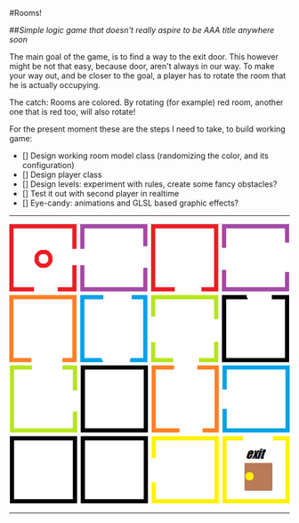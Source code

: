 #Rooms!

##*Simple logic game that doesn't really aspire to be AAA title anywhere soon*

The main goal of the game, is to find a way to the exit door.
This however might be not that easy, because door, aren't always in our way.
To make your way out, and be closer to the goal, a player has to rotate the room that he is actually occupying.

The catch: Rooms are colored. By rotating (for example) red room, another one that is red too, will also rotate!


For the present moment these are the steps I need to take, to build working game:
- [] Design working room  model class (randomizing the color, and its configuration)
- [] Design player class 
- [] Design levels: experiment with rules, create some fancy obstacles?
- [] Test it out with second player in realtime
- [] Eye-candy: animations and GLSL based graphic effects?

---

![alt text](sketch.png)

---
